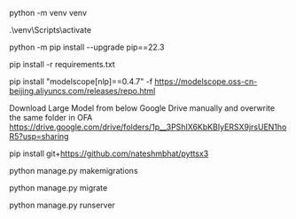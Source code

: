 python -m venv venv

.\venv\Scripts\activate

python -m pip install --upgrade pip==22.3

pip install -r requirements.txt

pip install "modelscope[nlp]==0.4.7" -f https://modelscope.oss-cn-beijing.aliyuncs.com/releases/repo.html

Download Large Model from below Google Drive manually and overwrite the same folder in OFA
https://drive.google.com/drive/folders/1p__3PShIX6KbKBIyERSX9jrsUEN1hoR5?usp=sharing 

pip install git+https://github.com/nateshmbhat/pyttsx3

python manage.py makemigrations

python manage.py migrate

python manage.py runserver
